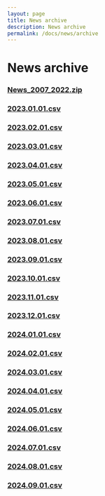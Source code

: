 ```yaml
---
layout: page
title: News archive
description: News archive
permalink: /docs/news/archive
---
```


# News archive

### [News_2007_2022.zip]({{site.baseurl}}/assets/News/FF/News_2007_2022.zip)

### [2023.01.01.csv]({{site.baseurl}}/assets/News/FF/2023.01.01.csv)

### [2023.02.01.csv]({{site.baseurl}}/assets/News/FF/2023.02.01.csv)

### [2023.03.01.csv]({{site.baseurl}}/assets/News/FF/2023.03.01.csv)

### [2023.04.01.csv]({{site.baseurl}}/assets/News/FF/2023.04.01.csv)

### [2023.05.01.csv]({{site.baseurl}}/assets/News/FF/2023.05.01.csv)

### [2023.06.01.csv]({{site.baseurl}}/assets/News/FF/2023.06.01.csv)

### [2023.07.01.csv]({{site.baseurl}}/assets/News/FF/2023.07.01.csv)

### [2023.08.01.csv]({{site.baseurl}}/assets/News/FF/2023.08.01.csv)

### [2023.09.01.csv]({{site.baseurl}}/assets/News/FF/2023.09.01.csv)

### [2023.10.01.csv]({{site.baseurl}}/assets/News/FF/2023.10.01.csv)

### [2023.11.01.csv]({{site.baseurl}}/assets/News/FF/2023.11.01.csv)

### [2023.12.01.csv]({{site.baseurl}}/assets/News/FF/2023.12.01.csv)

### [2024.01.01.csv]({{site.baseurl}}/assets/News/FF/2024.01.01.csv)

### [2024.02.01.csv]({{site.baseurl}}/assets/News/FF/2024.02.01.csv)

### [2024.03.01.csv]({{site.baseurl}}/assets/News/FF/2024.03.01.csv)

### [2024.04.01.csv]({{site.baseurl}}/assets/News/FF/2024.04.01.csv)

### [2024.05.01.csv]({{site.baseurl}}/assets/News/FF/2024.05.01.csv)

### [2024.06.01.csv]({{site.baseurl}}/assets/News/FF/2024.06.01.csv)

### [2024.07.01.csv]({{site.baseurl}}/assets/News/FF/2024.07.01.csv)

### [2024.08.01.csv]({{site.baseurl}}/assets/News/FF/2024.08.01.csv)

### [2024.09.01.csv]({{site.baseurl}}/assets/News/FF/2024.09.01.csv)

